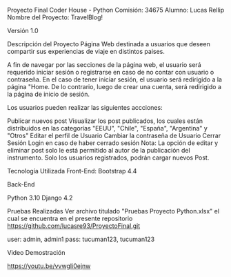 Proyecto Final Coder House - Python
Comisión: 34675
Alumno: Lucas Rellip
Nombre del Proyecto: TravelBlog!

Versión
1.0

Descripción del Proyecto
Página Web destinada a usuarios que deseen compartir sus experiencias de viaje en distintos paises.

A fin de navegar por las secciones de la página web, el usuario será requerido iniciar sesión o registrarse en caso de no contar con usuario o contraseña.
En el caso de tener iniciar sesión, el usuario será redirigido a la página "Home. De lo contrario, luego de crear una cuenta, será redirigido a la página de inicio de sesión.

Los usuarios pueden realizar las siguientes accciones:

Publicar nuevos post
Visualizar los post publicados, los cuales están distribuidos en las categorías "EEUU", "Chile", "España", "Argentina" y "Otros"
Editar el perfil de Usuario
Cambiar la contraseña de Usuario
Cerrar Sesión
Login en caso de haber cerrado sesión
Nota: La opción de editar y eliminar post solo le está permitido al autor de la publicación del instrumento. Solo los usuarios registrados, podrán cargar nuevos Post.

Tecnología Utilizada
Front-End:
Bootstrap 4.4

Back-End

Python 3.10
Django 4.2

Pruebas Realizadas
Ver archivo titulado "Pruebas Proyecto Python.xlsx" el cual se encuentra en el presente repositorio https://github.com/lucasre93/ProyectoFinal.git

user: admin, admin1
pass: tucuman123, tucuman123



Video Demostración

https://youtu.be/vvwgIi0ejnw
